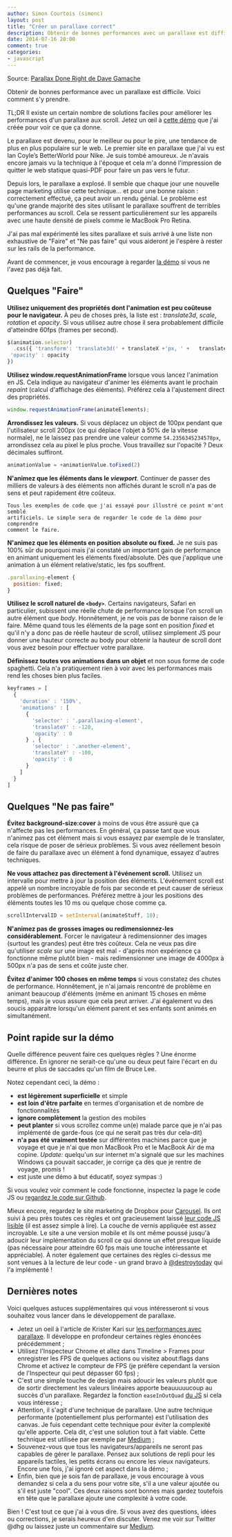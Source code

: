 ```yaml
---
author: Simon Courtois (simonc)
layout: post
title: "Créer un parallaxe correct"
description: Obtenir de bonnes performances avec un parallaxe est difficile. Voici comment s'y prendre.
date: 2014-07-16 20:00
comment: true
categories:
- javascript
---
```


Source: [Parallax Done Right de Dave Gamache](https://medium.com/@dhg/82ced812e61c)

Obtenir de bonnes performance avec un parallaxe est difficile. Voici comment s'y
prendre.

TL;DR Il existe un certain nombre de solutions faciles pour améliorer les
performances d'un parallaxe aux scroll. Jetez un œil à
[cette démo](http://www.davegamache.com/parallax) que j'ai créée pour voir ce
que ça donne.

<!-- more -->

Le parallaxe est devenu, pour le meilleur ou pour le pire, une tendance de plus
en plus populaire sur le web. Le premier site en parallaxe que j'ai vu est Ian
Coyle’s BetterWorld pour Nike. Je suis tombé amoureux. Je n'avais encore jamais
vu la technique à l'époque et cela m'a donné l'impression de quitter le web
statique quasi-PDF pour faire un pas vers le futur.

Depuis lors, le parallaxe a explosé. Il semble que chaque jour une nouvelle page
marketing utilise cette technique… et pour une bonne raison : correctement
effectué, ça peut avoir un rendu génial. Le problème est qu'une grande majorité
des sites utilisant le parallaxe souffrent de terribles performances au scroll.
Cela se ressent particulièrement sur les appareils avec une haute densité de
pixels comme le MacBook Pro Retina.

J'ai pas mal expérimenté les sites parallaxe et suis arrivé à une liste non
exhaustive de "Faire" et "Ne pas faire" qui vous aideront je l'espère à
rester sur les rails de la performance.

Avant de commencer, je vous encourage à regarder
[la démo](http://www.davegamache.com/parallax) si vous ne l'avez pas déjà fait.

## Quelques "Faire"

**Utilisez uniquement des propriétés dont l'animation est peu coûteuse pour le
navigateur.** À peu de choses près, la liste est : _translate3d_, _scale_,
_rotation_ et _opacity_. Si vous utilisez autre chose il sera probablement
difficile d'atteindre 60fps (frames per second).

``` javascript
$(animation.selector)
  .css({ 'transform': 'translate3d(' + translateX +'px, ' +   translateY + 'px, 0) scale('+ scale +')',
 'opacity' : opacity
})
```

**Utilisez window.requestAnimationFrame** lorsque vous lancez l'animation en
JS. Cela indique au navigateur d'animer les éléments avant le prochain
_repaint_ (calcul d'affichage des éléments). Préférez cela à l'ajustement
direct des propriétés.

``` javascript
window.requestAnimationFrame(animateElements);
```

**Arrondissez les valeurs.** Si vous déplacez un object de 100px pendant que
l'utilisateur scroll 200px (ce qui déplace l'objet à 50% de la vitesse normale),
ne le laissez pas prendre une valeur comme `54.2356345234578px`, arrondissez
cela au pixel le plus proche. Vous travaillez sur l'opacité ? Deux décimales
suffiront.

``` javascript
animationValue = +animationValue.toFixed(2)
```

**N'animez que les éléments dans le _viewport_**. Continuer de passer des
milliers de valeurs à des éléments non affichés durant le scroll n'a pas de sens
et peut rapidement être coûteux.

    Tous les exemples de code que j'ai essayé pour illustré ce point m'ont semblé
    artificiels. Le simple sera de regarder le code de la démo pour comprendre
    comment le faire.

**N'animez que les éléments en position absolute ou fixed.** Je ne suis pas 100%
sûr du pourquoi mais j'ai constaté un important gain de performance en animant
uniquement les éléments fixed/absolute. Dès que j'applique une animation à un
élément relative/static, les fps souffrent.

``` javascript
.parallaxing-element {
  position: fixed;
}
```

**Utilisez le scroll naturel de `<body>`**. Certains navigateurs, Safari en
particulier, subissent une réelle chute de performance lorsque l'on scroll un
autre élément que _body_. Honnêtement, je ne vois pas de bonne raison de le
faire. Même quand tous les éléments de la page sont en position _fixed_ et
qu'il n'y a donc pas de réelle hauteur de scroll, utilisez simplement JS pour
donner une hauteur correcte au body pour obtenir la hauteur de scroll dont vous
avez besoin pour effectuer votre parallaxe.

**Définissez toutes vos animations dans un objet** et non sous forme de code
spaghetti. Cela n'a pratiquement rien à voir avec les performances mais rend
les choses bien plus faciles.

``` javascript
keyframes = [
  {
    'duration' : '150%',
    'animations' : [
      {
        'selector' : '.parallaxing-element',
        'translateY' : -120,
        'opacity' : 0
      } , {
        'selector' : '.another-element',
        'translateY' : -100,
        'opacity' : 0
      }
    ]
  }
]
```

## Quelques "Ne pas faire"

**Évitez background-size:cover** à moins de vous être assuré que ça n'affecte
pas les performances. En général, ça passe tant que vous n'animez pas cet
élément mais si vous essayez par exemple de le translater, cela risque de poser
de sérieux problèmes. Si vous avez réellement besoin de faire du parallaxe avec
un élément à fond dynamique, essayez d'autres techniques.

**Ne vous attachez pas directement à l'événement scroll.** Utilisez un
intervalle pour mettre à jour la position des éléments. L'événement scroll est
appelé un nombre incroyable de fois par seconde et peut causer de sérieux
problèmes de performances. Préférez mettre à jour les positions des éléments
toutes les 10 ms ou quelque chose comme ça.

``` javascript
scrollIntervalID = setInterval(animateStuff, 10);
```

**N'animez pas de grosses images ou redimensionnez-les considérablement.**
Forcer le navigateur à redimensionner des images (surtout les grandes) peut être
très coûteux. Cela ne veux pas dire qu'utiliser _scale_ sur une image est mal -
d'après mon expérience ça fonctionne même plutôt bien - mais redimensionner une
image de 4000px à 500px n'a pas de sens et coûte juste cher.

**Évitez d'animer 100 choses en même temps** si vous constatez des chutes de
performance. Honnêtement, je n'ai jamais rencontré de problème en animant
beaucoup d'éléments (même en animant 15 choses en même temps), mais je vous
assure que cela peut arriver. J'ai également vu des soucis apparaitre lorsqu'un
élément parent et ses enfants sont animés en simultanément.

## Point rapide sur la démo

Quelle différence peuvent faire ces quelques règles ? Une énorme différence. En
ignorer ne serait-ce qu'une ou deux peut faire l'écart en du beurre et plus de
saccades qu'un film de Bruce Lee.

Notez cependant ceci, la démo :

* **est légèrement superficielle** et simple
* **est loin d'être parfaite** en termes d'organisation et de nombre de
  fonctionnalités
* **ignore complètement** la gestion des mobiles
* **peut planter** si vous scrollez comme un(e) malade parce que je n'ai pas
  implémenté de garde-fous (ce qui ne serait pas très dur cela-dit)
* **n'a pas été vraiment testée** sur différentes machines parce que je voyage
  et que je n'ai que mon MacBook Pro et le MacBook Air de ma copine. _Update:_
  quelqu'un sur internet m'a signalé que sur les machines Windows ça pouvait
  saccader, je corrige ça dès que je rentre de voyage, promis !
* est juste une démo à but éducatif, soyez sympas :)

Si vous voulez voir comment le code fonctionne, inspectez la page le code JS ou
[regardez le code sur Github](https://github.com/dhg/davegamache/tree/master/parallax).

Mieux encore, regardez le site marketing de Dropbox pour
[Carousel](http://www.carousel.com/). Ils ont suivi à peu près toutes ces
règles et ont gracieusement laissé
[leur code JS lisible](https://www.carousel.com/static/coffee/compiled/photos/carousel-static-site/index.js)
(il est assez simple à lire). La couche de vernis appliquée est assez
incroyable. Le site a une version mobile et ils ont même poussé jusqu'à adoucir
leur implémentation du scroll ce qui donne un effet presque liquide (pas
nécessaire pour atteindre 60 fps mais une touche intéressante et appréciable).
À noter également que certaines des règles ci-dessus me sont venues à la lecture
de leur code - un grand bravo à
[@destroytoday](https://twitter.com/destroytoday) qui l'a implémenté !

## Dernières notes

Voici quelques astuces supplémentaires qui vous intéresseront si vous souhaitez
vous lancer dans le développement de parallaxe.

* Jetez un oeil à l'article de Krister Kari sur
  [les performances avec parallaxe](http://kristerkari.github.io/adventures-in-webkit-land/blog/2013/08/30/fixing-a-parallax-scrolling-website-to-run-in-60-fps/).
  Il développe en profondeur certaines règles énoncées précédemment ;
* Utilisez l'Inspecteur Chrome et allez dans Timeline > Frames pour enregistrer
  les FPS de quelques actions ou visitez about:flags dans Chrome et activez le
  compteur de FPS (je préfère cependant la version de l'Inspecteur qui peut
  dépasser 60 fps) ;
* C'est une simple touche de design mais adoucir les valeurs plutôt que de
  sortir directement les valeurs linéaires apporte beauuuuucoup au succès d'un
  parallaxe. Regardez la fonction `easeInOutQuad`
  [du JS](https://github.com/dhg/davegamache/blob/master/parallax/js/picasso.js)
  si cela vous intéresse ;
* Attention, il s'agit d'une technique de parallaxe. Une autre technique
  performante (potentiellement plus performante) est l'utilisation des canvas.
  Je fuis cependant cette technique pour éviter la complexité qu'elle apporte.
  Cela dit, c'est une solution tout à fait viable. Cette technique est utilisée
  par exemple par [Medium](https://medium.com/@dhg/82ced812e61c) ;
* Souvenez-vous que tous les navigateurs/appareils ne seront pas capables de
  gérer le parallaxe. Pensez aux solutions de repli pour les appareils tactiles,
  les petits écrans ou encore les vieux navigateurs. Encore une fois, j'ai
  ignoré cet aspect dans la démo ;
* Enfin, bien que je sois fan de parallaxe, je vous encourage à vous demandez si
  cela a du sens pour votre site, s'il a une valeur ajoutée ou s'il est juste
  "cool". Ces deux raisons sont bonnes mais gardez toutefois en tête que le
  parallaxe ajoute une complexité à votre code.

Bien ! C'est tout ce que j'ai à vous dire. Si vous avez des questions, idées ou
corrections, je serais heureux d'en discuter. Venez me voir sur Twitter @dhg ou
laissez juste un commentaire sur [Medium](https://medium.com/@dhg/82ced812e61c).
